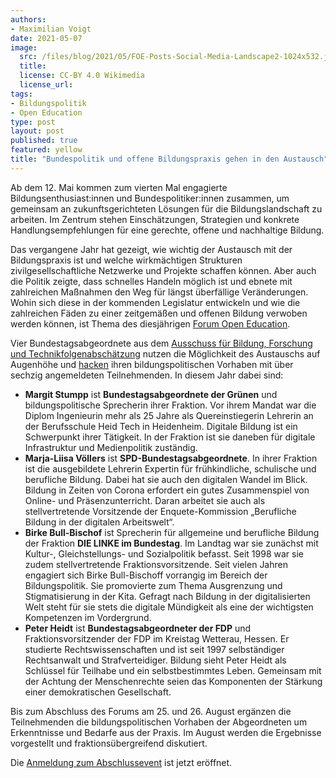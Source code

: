 ```yaml
---
authors:
- Maximilian Voigt
date: 2021-05-07
image:
  src: /files/blog/2021/05/FOE-Posts-Social-Media-Landscape2-1024x532.jpg
  title:
  license: CC-BY 4.0 Wikimedia
  license_url:
tags:
- Bildungspolitik
- Open Education
type: post
layout: post
published: true
featured: yellow
title: "Bundespolitik und offene Bildungspraxis gehen in den Austausch"
---
```

Ab dem 12. Mai kommen zum vierten Mal engagierte Bildungsenthusiast:innen und Bundespolitiker:innen zusammen, um gemeinsam an zukunftsgerichteten Lösungen für die Bildungslandschaft zu arbeiten. Im Zentrum stehen Einschätzungen, Strategien und konkrete Handlungsempfehlungen für eine gerechte, offene und nachhaltige Bildung.

Das vergangene Jahr hat gezeigt, wie wichtig der Austausch mit der Bildungspraxis ist und welche wirkmächtigen Strukturen zivilgesellschaftliche Netzwerke und Projekte schaffen können. Aber auch die Politik zeigte, dass schnelles Handeln möglich ist und ebnete mit zahlreichen Maßnahmen den Weg für längst überfällige Veränderungen. Wohin sich diese in der kommenden Legislatur entwickeln und wie die zahlreichen Fäden zu einer zeitgemäßen und offenen Bildung verwoben werden können, ist Thema des diesjährigen [Forum Open Education](https://education.forum-open.de).

Vier Bundestagsabgeordnete aus dem [Ausschuss für Bildung, Forschung und Technikfolgenabschätzung](https://www.bundestag.de/ausschuesse/a18_bildung) nutzen die Möglichkeit des Austauschs auf Augenhöhe und [hacken](https://education.forum-open.de/about/) ihren bildungspolitischen Vorhaben mit über sechzig angemeldeten Teilnehmenden. In diesem Jahr dabei sind:

*   **Margit Stumpp** ist **Bundestagsabgeordnete der Grünen** und bildungspolitische Sprecherin ihrer Fraktion. Vor ihrem Mandat war die Diplom Ingenieurin mehr als 25 Jahre als Quereinstiegerin Lehrerin an der Berufsschule Heid Tech in Heidenheim. Digitale Bildung ist ein Schwerpunkt ihrer Tätigkeit. In der Fraktion ist sie daneben für digitale Infrastruktur und Medienpolitik zuständig.
*   **Marja-Liisa Völlers** ist **SPD-Bundestagsabgeordnete**. In ihrer Fraktion ist die ausgebildete Lehrerin Expertin für frühkindliche, schulische und berufliche Bildung. Dabei hat sie auch den digitalen Wandel im Blick. Bildung in Zeiten von Corona erfordert ein gutes Zusammenspiel von Online- und Präsenzunterricht. Daran arbeitet sie auch als stellvertretende Vorsitzende der Enquete-Kommission „Berufliche Bildung in der digitalen Arbeitswelt“.
*   **Birke Bull-Bischof** ist Sprecherin für allgemeine und berufliche Bildung der Fraktion **DIE LINKE im Bundestag**. Im Landtag war sie zunächst mit Kultur-, Gleichstellungs- und Sozialpolitik befasst. Seit 1998 war sie zudem stellvertretende Fraktionsvorsitzende. Seit vielen Jahren engagiert sich Birke Bull-Bischoff vorrangig im Bereich der Bildungspolitik. Sie promovierte zum Thema Ausgrenzung und Stigmatisierung in der Kita. Gefragt nach Bildung in der digitalisierten Welt steht für sie stets die digitale Mündigkeit als eine der wichtigsten Kompetenzen im Vordergrund.
*   **Peter Heidt** ist **Bundestagsabgeordneter der FDP** und Fraktionsvorsitzender der FDP im Kreistag Wetterau, Hessen. Er studierte Rechtswissenschaften und ist seit 1997 selbständiger Rechtsanwalt und Strafverteidiger. Bildung sieht Peter Heidt als Schlüssel für Teilhabe und ein selbstbestimmtes Leben. Gemeinsam mit der Achtung der Menschenrechte seien das Komponenten der Stärkung einer demokratischen Gesellschaft.

Bis zum Abschluss des Forums am 25. und 26. August ergänzen die Teilnehmenden die bildungspolitischen Vorhaben der Abgeordneten um Erkenntnisse und Bedarfe aus der Praxis. Im August werden die Ergebnisse vorgestellt und fraktionsübergreifend diskutiert.

Die [Anmeldung zum Abschlussevent](https://www.wikimedia.de/foe21-anmeldung/) ist jetzt eröffnet.
